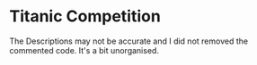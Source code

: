 # Titanic Competition
The Descriptions may not be accurate and I did not removed the commented code. It's a bit unorganised. 
